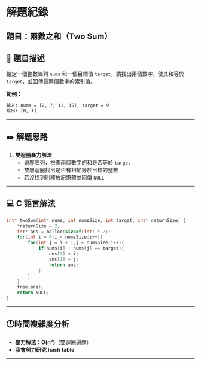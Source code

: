 # 解題紀錄

## 題目：兩數之和（Two Sum）

## 📙 題目描述
給定一個整數陣列 `nums` 和一個目標值 `target`，請找出兩個數字，使其和等於 `target`，並回傳這兩個數字的索引值。

**範例：**
```txt
輸入: nums = [2, 7, 11, 15], target = 9
輸出: [0, 1]
```

---

## ✒️ 解題思路
1. **雙迴圈暴力解法**
   - 遍歷陣列，檢查兩個數字的和是否等於 `target`
   - 雙層迴圈找出是否有相加等於目標的整數
   - 若沒找到則釋放記憶體並回傳 `NULL`
   
---

## 💻 C 語言解法

```c
int* twoSum(int* nums, int numsSize, int target, int* returnSize) {
    *returnSize = 2;
    int* ans = malloc(sizeof(int) * 2);
    for(int i = 0;i < numsSize;i++){
        for(int j = i + 1;j < numsSize;j++){
            if(nums[i] + nums[j] == target){
                ans[0] = i;
                ans[1] = j;
                return ans;
            }
        }
    }
    free(ans);
    return NULL;
}
```

---

##  🕛時間複雜度分析
- **暴力解法：O(n²)**（雙迴圈遍歷）
- **我會努力研究 hash table**
---



